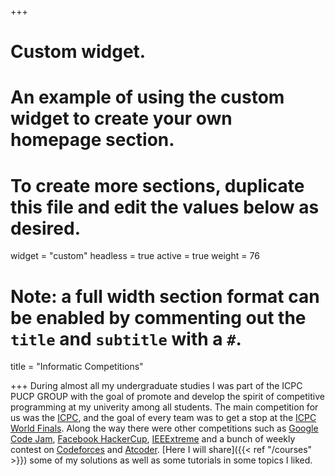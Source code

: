 +++
# Custom widget.
# An example of using the custom widget to create your own homepage section.
# To create more sections, duplicate this file and edit the values below as desired.
widget = "custom"
headless = true
active = true
weight = 76

# Note: a full width section format can be enabled by commenting out the `title` and `subtitle` with a `#`.
title = "Informatic Competitions"

+++
During almost all my undergraduate studies I was part of the ICPC PUCP GROUP with the goal of promote and develop the spirit of competitive programming at my univerity among all students. The main competition for us was the [ICPC](https://icpc.global/), and the goal of every team was to get a stop at the [ICPC World Finals](https://icpc.global/worldfinals/worldfinals). Along the way there were other competitions such as [Google Code Jam](https://codingcompetitions.withgoogle.com/codejam), [Facebook HackerCup](https://www.facebook.com/codingcompetitions/hacker-cup/), [IEEExtreme](https://ieeextreme.org/) and a bunch of weekly contest on [Codeforces](https://codeforces.com/) and [Atcoder](https://atcoder.jp/). [Here I will share]({{< ref "/courses" >}}) some of my solutions as well as some tutorials in some topics I liked. 
